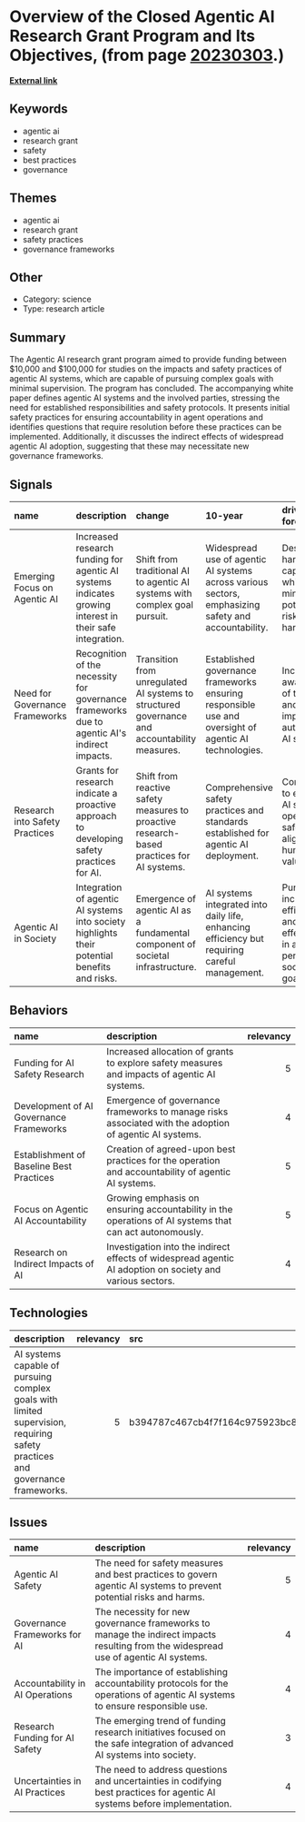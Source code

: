 # __Overview of the Closed Agentic AI Research Grant Program and Its Objectives__, (from page [20230303](https://kghosh.substack.com/p/20230303).)

__[External link](https://openai.com/research/practices-for-governing-agentic-ai-systems)__



## Keywords

* agentic ai
* research grant
* safety
* best practices
* governance

## Themes

* agentic ai
* research grant
* safety practices
* governance frameworks

## Other

* Category: science
* Type: research article

## Summary

The Agentic AI research grant program aimed to provide funding between $10,000 and $100,000 for studies on the impacts and safety practices of agentic AI systems, which are capable of pursuing complex goals with minimal supervision. The program has concluded. The accompanying white paper defines agentic AI systems and the involved parties, stressing the need for established responsibilities and safety protocols. It presents initial safety practices for ensuring accountability in agent operations and identifies questions that require resolution before these practices can be implemented. Additionally, it discusses the indirect effects of widespread agentic AI adoption, suggesting that these may necessitate new governance frameworks.

## Signals

| name                           | description                                                                                             | change                                                                                       | 10-year                                                                                              | driving-force                                                                               |   relevancy |
|:-------------------------------|:--------------------------------------------------------------------------------------------------------|:---------------------------------------------------------------------------------------------|:-----------------------------------------------------------------------------------------------------|:--------------------------------------------------------------------------------------------|------------:|
| Emerging Focus on Agentic AI   | Increased research funding for agentic AI systems indicates growing interest in their safe integration. | Shift from traditional AI to agentic AI systems with complex goal pursuit.                   | Widespread use of agentic AI systems across various sectors, emphasizing safety and accountability.  | Desire to harness AI's capabilities while minimizing potential risks and harms.             |           4 |
| Need for Governance Frameworks | Recognition of the necessity for governance frameworks due to agentic AI's indirect impacts.            | Transition from unregulated AI systems to structured governance and accountability measures. | Established governance frameworks ensuring responsible use and oversight of agentic AI technologies. | Increasing awareness of the risks and societal impacts of autonomous AI systems.            |           5 |
| Research into Safety Practices | Grants for research indicate a proactive approach to developing safety practices for AI.                | Shift from reactive safety measures to proactive research-based practices for AI systems.    | Comprehensive safety practices and standards established for agentic AI deployment.                  | Commitment to ensuring AI systems operate safely and align with human values.               |           4 |
| Agentic AI in Society          | Integration of agentic AI systems into society highlights their potential benefits and risks.           | Emergence of agentic AI as a fundamental component of societal infrastructure.               | AI systems integrated into daily life, enhancing efficiency but requiring careful management.        | Pursuit of increased efficiency and effectiveness in achieving personal and societal goals. |           4 |

## Behaviors

| name                                     | description                                                                                               |   relevancy |
|:-----------------------------------------|:----------------------------------------------------------------------------------------------------------|------------:|
| Funding for AI Safety Research           | Increased allocation of grants to explore safety measures and impacts of agentic AI systems.              |           5 |
| Development of AI Governance Frameworks  | Emergence of governance frameworks to manage risks associated with the adoption of agentic AI systems.    |           4 |
| Establishment of Baseline Best Practices | Creation of agreed-upon best practices for the operation and accountability of agentic AI systems.        |           5 |
| Focus on Agentic AI Accountability       | Growing emphasis on ensuring accountability in the operations of AI systems that can act autonomously.    |           5 |
| Research on Indirect Impacts of AI       | Investigation into the indirect effects of widespread agentic AI adoption on society and various sectors. |           4 |

## Technologies

| description                                                                                                                  |   relevancy | src                              |
|:-----------------------------------------------------------------------------------------------------------------------------|------------:|:---------------------------------|
| AI systems capable of pursuing complex goals with limited supervision, requiring safety practices and governance frameworks. |           5 | b394787c467cb4f7f164c975923bc874 |

## Issues

| name                            | description                                                                                                                         |   relevancy |
|:--------------------------------|:------------------------------------------------------------------------------------------------------------------------------------|------------:|
| Agentic AI Safety               | The need for safety measures and best practices to govern agentic AI systems to prevent potential risks and harms.                  |           5 |
| Governance Frameworks for AI    | The necessity for new governance frameworks to manage the indirect impacts resulting from the widespread use of agentic AI systems. |           4 |
| Accountability in AI Operations | The importance of establishing accountability protocols for the operations of agentic AI systems to ensure responsible use.         |           4 |
| Research Funding for AI Safety  | The emerging trend of funding research initiatives focused on the safe integration of advanced AI systems into society.             |           3 |
| Uncertainties in AI Practices   | The need to address questions and uncertainties in codifying best practices for agentic AI systems before implementation.           |           4 |
